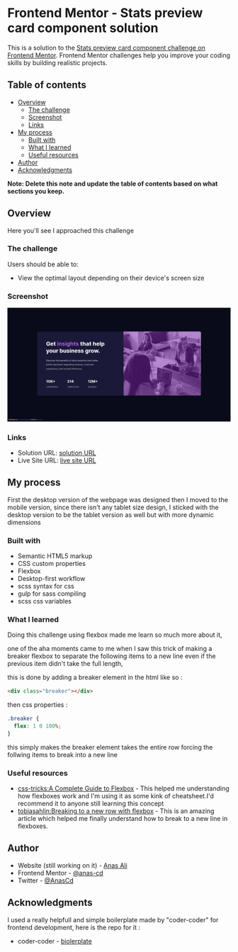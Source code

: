 # Frontend Mentor - Stats preview card component solution

This is a solution to the [Stats preview card component challenge on Frontend Mentor](https://www.frontendmentor.io/challenges/stats-preview-card-component-8JqbgoU62). Frontend Mentor challenges help you improve your coding skills by building realistic projects. 

## Table of contents

- [Overview](#overview)
  - [The challenge](#the-challenge)
  - [Screenshot](#screenshot)
  - [Links](#links)
- [My process](#my-process)
  - [Built with](#built-with)
  - [What I learned](#what-i-learned)
  - [Useful resources](#useful-resources)
- [Author](#author)
- [Acknowledgments](#acknowledgments)

**Note: Delete this note and update the table of contents based on what sections you keep.**

## Overview
Here you'll see I approached this challenge

### The challenge

Users should be able to:

- View the optimal layout depending on their device's screen size

### Screenshot

![](media/completed.JPG)



### Links

- Solution URL: [solution URL](https://github.com/anas-cd/anas-cd.github.io.git)
- Live Site URL: [live site URL](https://anas-cd.github.io/)

## My process
First the desktop version of the webpage was designed then I moved to the mobile version, since there isn't any tablet size design, I sticked with the desktop version to be the tablet version as well but with more dynamic dimensions

### Built with

- Semantic HTML5 markup
- CSS custom properties
- Flexbox
- Desktop-first workflow
- scss syntax for css
- gulp for sass compiling
- scss css variables  


### What I learned

Doing this challenge using flexbox made me learn so much more about it, 

one of the aha moments came to me when I saw this trick of making a breaker flexbox to separate the following items to a new line even if the previous item didn't take the full length,  

this is done by adding a breaker element in the html like so : 
```html
<div class="breaker"></div>
```
then css properties : 
```css
.breaker {
  flex: 1 0 100%;
}
```
this simply makes the breaker element takes the entire row forcing the follwing items to break into a new line 


### Useful resources

- [css-tricks:A Complete Guide to Flexbox](https://css-tricks.com/snippets/css/a-guide-to-flexbox/) - This helped me understanding how flexboxes work and I'm using it as some kink of cheatsheet.I'd recommend it to anyone still learning this concept
- [tobiasahlin:Breaking to a new row with flexbox](https://tobiasahlin.com/blog/flexbox-break-to-new-row/) - This is an amazing article which helped me finally understand how to break to a new line in flexboxes.


## Author

- Website (still working on it) - [Anas Ali](https://anas-cd.github.io/)
- Frontend Mentor - [@anas-cd](https://www.frontendmentor.io/profile/anas-cd)
- Twitter - [@AnasCd](https://www.twitter.com/AnasCd)


## Acknowledgments

I used a really helpfull and simple boilerplate made by "coder-coder" for frontend development, here is the repo for it : 

- coder-coder - [biolerplate](https://github.com/thecodercoder/frontend-boilerplate)


